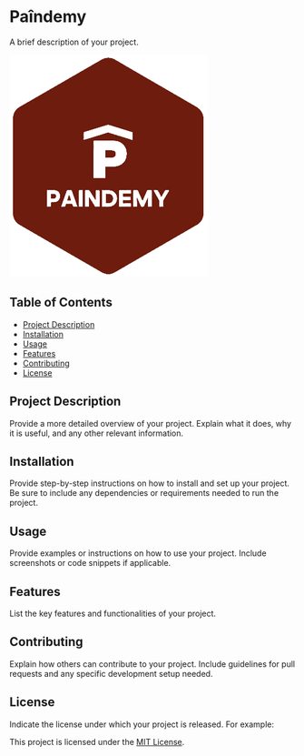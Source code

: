 # Paîndemy

A brief description of your project.

![Project Screenshot](public/images/logo_home.png)

## Table of Contents

- [Project Description](#project-description)
- [Installation](#installation)
- [Usage](#usage)
- [Features](#features)
- [Contributing](#contributing)
- [License](#license)

## Project Description

Provide a more detailed overview of your project. Explain what it does, why it is useful, and any other relevant information.

## Installation

Provide step-by-step instructions on how to install and set up your project. Be sure to include any dependencies or requirements needed to run the project.

## Usage

Provide examples or instructions on how to use your project. Include screenshots or code snippets if applicable.

## Features

List the key features and functionalities of your project.

## Contributing

Explain how others can contribute to your project. Include guidelines for pull requests and any specific development setup needed.

## License

Indicate the license under which your project is released. For example:

This project is licensed under the [MIT License](LICENSE).

